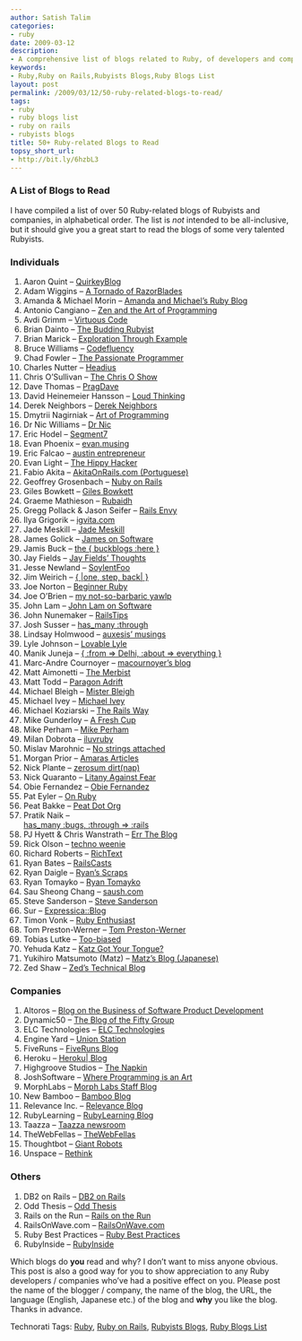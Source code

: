 ```yaml
---
author: Satish Talim
categories:
- ruby
date: 2009-03-12
description:
- A comprehensive list of blogs related to Ruby, of developers and companies.
keywords:
- Ruby,Ruby on Rails,Rubyists Blogs,Ruby Blogs List
layout: post
permalink: /2009/03/12/50-ruby-related-blogs-to-read/
tags:
- ruby
- ruby blogs list
- ruby on rails
- rubyists blogs
title: 50+ Ruby-related Blogs to Read
topsy_short_url:
- http://bit.ly/6hzbL3
---
```


<div>
  <h3>
    A List of Blogs to Read
  </h3>
  
  <p>
  I have compiled a list of over 50 Ruby-related blogs of Rubyists and companies, in alphabetical order. The list is <em>not</em> intended to be all-inclusive, but it should give you a great start to read the blogs of some very talented Rubyists.<!--more-->
  </p>
  
  <h3>
    Individuals
  </h3>
  
  <ol>
    <li>
      Aaron Quint &#8211; <a href="http://www.quirkey.com/blog/">QuirkeyBlog</a>
    </li>
    <li>
      Adam Wiggins &#8211; <a href="http://adam.blog.heroku.com/">A Tornado of RazorBlades</a>
    </li>
    <li>
      Amanda & Michael Morin &#8211; <a href="http://ruby.about.com/b/">Amanda and Michael&#8217;s Ruby Blog</a>
    </li>
    <li>
      Antonio Cangiano &#8211; <a href="http://programmingzen.com/">Zen and the Art of Programming</a>
    </li>
    <li>
      Avdi Grimm &#8211; <a href="http://avdi.org/devblog/">Virtuous Code</a>
    </li>
    <li>
      Brian Dainto &#8211; <a href="http://buddingrubyist.com/">The Budding Rubyist</a>
    </li>
    <li>
      Brian Marick &#8211; <a href="http://www.exampler.com/blog/">Exploration Through Example</a>
    </li>
    <li>
      Bruce Williams &#8211; <a href="http://codefluency.com/">Codefluency</a>
    </li>
    <li>
      Chad Fowler &#8211; <a href="http://chadfowler.com/">The Passionate Programmer</a>
    </li>
    <li>
      Charles Nutter &#8211; <a href="http://blog.headius.com/">Headius</a>
    </li>
    <li>
      Chris O&#8217;Sullivan &#8211; <a href="http://www.thechrisoshow.com/">The Chris O Show</a>
    </li>
    <li>
      Dave Thomas &#8211; <a href="http://pragdave.pragprog.com/">PragDave</a>
    </li>
    <li>
      David Heinemeier Hansson &#8211; <a href="http://www.loudthinking.com/">Loud Thinking</a>
    </li>
    <li>
      Derek Neighbors &#8211; <a href="http://derekneighbors.com/">Derek Neighbors</a>
    </li>
    <li>
      Dmytrii Nagirniak &#8211; <a href="http://blog.approache.com/">Art of Programming</a>
    </li>
    <li>
      Dr Nic Williams &#8211; <a href="http://drnicwilliams.com/">Dr Nic</a>
    </li>
    <li>
      Eric Hodel &#8211; <a href="http://blog.segment7.net/">Segment7</a>
    </li>
    <li>
      Evan Phoenix &#8211; <a href="http://blog.fallingsnow.net/">evan.musing</a>
    </li>
    <li>
      Eric Falcao &#8211; <a href="http://austinentrepreneur.wordpress.com/">austin entrepreneur</a>
    </li>
    <li>
      Evan Light &#8211; <a href="http://evan.tiggerpalace.com/">The Hippy Hacker</a>
    </li>
    <li>
      Fabio Akita &#8211; <a href="http://www.akitaonrails.com/">AkitaOnRails.com (Portuguese)</a>
    </li>
    <li>
      Geoffrey Grosenbach &#8211; <a href="http://nubyonrails.com/">Nuby on Rails</a>
    </li>
    <li>
      Giles Bowkett &#8211; <a href="http://gilesbowkett.blogspot.com/">Giles Bowkett</a>
    </li>
    <li>
      Graeme Mathieson &#8211; <a href="http://woss.name/">Rubaidh</a>
    </li>
    <li>
      Gregg Pollack & Jason Seifer &#8211; <a href="http://blog.envylabs.com/2010/04/rails-envy/">Rails Envy</a>
    </li>
    <li>
      Ilya Grigorik &#8211; <a href="http://www.igvita.com/">igvita.com</a>
    </li>
    <li>
      Jade Meskill &#8211; <a href="http://jademeskill.com/">Jade Meskill</a>
    </li>
    <li>
      James Golick &#8211; <a href="http://jamesgolick.com/">James on Software</a>
    </li>
    <li>
      Jamis Buck &#8211; <a href="http://weblog.jamisbuck.org/">the { buckblogs :here }</a>
    </li>
    <li>
      Jay Fields &#8211; <a href="http://blog.jayfields.com/">Jay Fields&#8217; Thoughts</a>
    </li>
    <li>
      Jesse Newland &#8211; <a href="http://soylentfoo.jnewland.com/">SoylentFoo</a>
    </li>
    <li>
      Jim Weirich &#8211; <a href="http://onestepback.org/">{ |one, step, back| }</a>
    </li>
    <li>
      Joe Norton &#8211; <a href="http://www.beginnerruby.com/">Beginner Ruby</a>
    </li>
    <li>
      Joe O&#8217;Brien &#8211; <a href="http://objo.com/">my not-so-barbaric yawlp</a>
    </li>
    <li>
      John Lam &#8211; <a href="http://www.iunknown.com/">John Lam on Software</a>
    </li>
    <li>
      John Nunemaker &#8211; <a href="http://railstips.org/">RailsTips</a>
    </li>
    <li>
      Josh Susser &#8211; <a href="http://blog.hasmanythrough.com/">has_many :through</a>
    </li>
    <li>
      Lindsay Holmwood &#8211; <a href="http://holmwood.id.au/~lindsay/">auxesis&#8217; musings</a>
    </li>
    <li>
      Lyle Johnson &#8211; <a href="http://lylejohnson.name/blog/">Lovable Lyle</a>
    </li>
    <li>
      Manik Juneja &#8211; <a href="http://www.fromdelhi.com/">{ :from => Delhi, :about => everything }</a>
    </li>
    <li>
      Marc-Andre Cournoyer &#8211; <a href="http://macournoyer.com/blog/">macournoyer&#8217;s blog</a>
    </li>
    <li>
      Matt Aimonetti &#8211; <a href="http://merbist.com/">The Merbist</a>
    </li>
    <li>
      Matt Todd &#8211; <a href="http://maraby.org/">Paragon Adrift</a>
    </li>
    <li>
      Michael Bleigh &#8211; <a href="http://mbleigh.com/blog.html">Mister Bleigh</a>
    </li>
    <li>
      Michael Ivey &#8211; <a href="http://gweezlebur.com/">Michael Ivey</a>
    </li>
    <li>
      Michael Koziarski &#8211; <a href="http://www.therailsway.com/">The Rails Way</a>
    </li>
    <li>
      Mike Gunderloy &#8211; <a href="http://afreshcup.com/">A Fresh Cup</a>
    </li>
    <li>
      Mike Perham &#8211; <a href="http://www.mikeperham.com/">Mike Perham</a>
    </li>
    <li>
      Milan Dobrota &#8211; <a href="http://rubylove.info/">iluvruby</a>
    </li>
    <li>
      Mislav Marohnic &#8211; <a href="http://mislav.uniqpath.com/blog/">No strings attached</a>
    </li>
    <li>
      Morgan Prior &#8211; <a href="http://amaras-tech.co.uk/article">Amaras Articles</a>
    </li>
    <li>
      Nick Plante &#8211; <a href="http://blog.zerosum.org/">zerosum dirt(nap)</a>
    </li>
    <li>
      Nick Quaranto &#8211; <a href="http://litanyagainstfear.com/">Litany Against Fear</a>
    </li>
    <li>
      Obie Fernandez &#8211; <a href="http://blog.obiefernandez.com/">Obie Fernandez</a>
    </li>
    <li>
      Pat Eyler &#8211; <a href="http://on-ruby.blogspot.com/">On Ruby</a>
    </li>
    <li>
      Peat Bakke &#8211; <a href="http://peat.org/">Peat Dot Org</a>
    </li>
    <li>
      Pratik Naik &#8211; <a href="http://m.onkey.org/"><br /> has_many :bugs, :through => :rails</a>
    </li>
    <li>
      PJ Hyett & Chris Wanstrath &#8211; <a href="http://errtheblog.com/">Err The Blog</a>
    </li>
    <li>
      Rick Olson &#8211; <a href="http://techno-weenie.net/">techno weenie</a>
    </li>
    <li>
      Richard Roberts &#8211; <a href="http://ricroberts.com/articles">RichText</a>
    </li>
    <li>
      Ryan Bates &#8211; <a href="http://railscasts.com/">RailsCasts</a>
    </li>
    <li>
      Ryan Daigle &#8211; <a href="http://ryandaigle.com/">Ryan&#8217;s Scraps</a>
    </li>
    <li>
      Ryan Tomayko &#8211; <a href="http://tomayko.com/writings/">Ryan Tomayko</a>
    </li>
    <li>
      Sau Sheong Chang &#8211; <a href="http://blog.saush.com/">saush.com</a>
    </li>
    <li>
      Steve Sanderson &#8211; <a href="http://stevesanderson.com/">Steve Sanderson</a>
    </li>
    <li>
      Sur &#8211; <a href="http://expressica.com/">Expressica::Blog</a>
    </li>
    <li>
      Timon Vonk &#8211; <a href="http://www.timonv.nl/">Ruby Enthusiast</a>
    </li>
    <li>
      Tom Preston-Werner &#8211; <a href="http://tom.preston-werner.com/">Tom Preston-Werner</a>
    </li>
    <li>
      Tobias Lutke &#8211; <a href="http://blog.leetsoft.com/">Too-biased</a>
    </li>
    <li>
      Yehuda Katz &#8211; <a href="http://yehudakatz.com/">Katz Got Your Tongue?</a>
    </li>
    <li>
      Yukihiro Matsumoto (Matz) &#8211; <a href="http://www.rubyist.net/~matz/">Matz&#8217;s Blog (Japanese)</a>
    </li>
    <li>
      Zed Shaw &#8211; <a href="http://www.zedshaw.com/blog/index.html">Zed&#8217;s Technical Blog</a>
    </li>
  </ol>
  
  <h3>
    Companies
  </h3>
  
  <ol>
    <li>
      Altoros &#8211; <a href="http://blog.altoros.com/">Blog on the Business of Software Product Development</a>
    </li>
    <li>
      Dynamic50 &#8211; <a href="http://blog.dynamic50.com/">The Blog of the Fifty Group</a>
    </li>
    <li>
      ELC Technologies &#8211; <a href="http://www.elctech.com/core">ELC Technologies</a>
    </li>
    <li>
      Engine Yard &#8211; <a href="http://blog.engineyard.com/">Union Station</a>
    </li>
    <li>
      FiveRuns &#8211; <a href="http://blog.fiveruns.com/">FiveRuns Blog</a>
    </li>
    <li>
      Heroku &#8211; <a href="http://blog.heroku.com/">Heroku| Blog</a>
    </li>
    <li>
      Highgroove Studios &#8211; <a href="http://napkin.highgroove.com/">The Napkin</a>
    </li>
    <li>
      JoshSoftware &#8211; <a href="http://blog.joshsoftware.com/">Where Programming is an Art</a>
    </li>
    <li>
      MorphLabs &#8211; <a href="http://blog.mor.ph/">Morph Labs Staff Blog</a>
    </li>
    <li>
      New Bamboo &#8211; <a href="http://blog.new-bamboo.co.uk/">Bamboo Blog</a>
    </li>
    <li>
      Relevance Inc. &#8211; <a href="http://blog.thinkrelevance.com/">Relevance Blog</a>
    </li>
    <li>
      RubyLearning &#8211; <a href="http://rubylearning.com/blog/">RubyLearning Blog</a>
    </li>
    <li>
      Taazza &#8211; <a href="http://blog.taazza.com/">Taazza newsroom</a>
    </li>
    <li>
      TheWebFellas &#8211; <a href="http://thewebfellas.com/blog">TheWebFellas</a>
    </li>
    <li>
      Thoughtbot &#8211; <a href="http://giantrobots.thoughtbot.com/">Giant Robots</a>
    </li>
    <li>
      Unspace &#8211; <a href="http://rethink.unspace.ca/">Rethink</a>
    </li>
  </ol>
  
  <h3>
    Others
  </h3>
  
  <ol>
    <li>
      DB2 on Rails &#8211; <a href="http://db2onrails.com/">DB2 on Rails</a>
    </li>
    <li>
      Odd Thesis &#8211; <a href="http://oddthesis.org/">Odd Thesis</a>
    </li>
    <li>
      Rails on the Run &#8211; <a href="http://railsontherun.com/">Rails on the Run</a>
    </li>
    <li>
      RailsOnWave.com &#8211; <a href="http://www.railsonwave.com/">RailsOnWave.com</a>
    </li>
    <li>
      Ruby Best Practices &#8211; <a href="http://blog.rubybestpractices.com/">Ruby Best Practices</a>
    </li>
    <li>
      RubyInside &#8211; <a href="http://www.rubyinside.com/">RubyInside</a>
    </li>
  </ol>
  
  <p class="alert">
    Which blogs do <b>you</b> read and why? I don&#8217;t want to miss anyone obvious. This post is also a good way for you to show appreciation to any Ruby developers / companies who&#8217;ve had a positive effect on you. Please post the name of the blogger / company, the name of the blog, the URL, the language (English, Japanese etc.) of the blog and <b>why</b> you like the blog. Thanks in advance.
  </p>
</div>

Technorati Tags: <a href="http://technorati.com/tag/Ruby" rel="tag">Ruby</a>, <a href="http://technorati.com/tag/Ruby+on+Rails" rel="tag">Ruby on Rails</a>, <a href="http://technorati.com/tag/Rubyists+Blogs" rel="tag">Rubyists Blogs</a>, <a href="http://technorati.com/tag/Ruby+Blogs+List" rel="tag">Ruby Blogs List</a>
